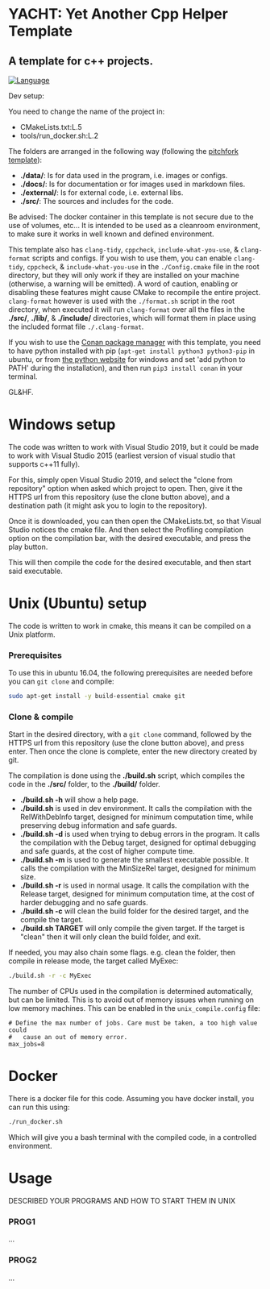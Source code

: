 # YACHT: Yet Another Cpp Helper Template
## A template for c++ projects.

[![Language](https://img.shields.io/badge/language-C++-blue.svg)](https://isocpp.org/)

Dev setup:

You need to change the name of the project in:
* CMakeLists.txt:L.5
* tools/run_docker.sh:L.2

The folders are arranged in the following way (following the [pitchfork template](https://api.csswg.org/bikeshed/?force=1&url=https://raw.githubusercontent.com/vector-of-bool/pitchfork/develop/data/spec.bs)):
* **./data/**: Is for data used in the program, i.e. images or configs.
* **./docs/**: Is for documentation or for images used in markdown files.
* **./external/**: Is for external code, i.e. external libs.
* **./src/**: The sources and includes for the code.

Be advised:
The docker container in this template is not secure due to the use of volumes, etc...
It is intended to be used as a cleanroom environment, to make sure it works in well known and defined environment.

This template also has `clang-tidy`, `cppcheck`, `include-what-you-use`, & `clang-format` scripts and configs.
If you wish to use them, you can enable `clang-tidy`, `cppcheck`, & `include-what-you-use` in the `./Config.cmake` file in the root directory, but they will only work if they are installed on your machine (otherwise, a warning will be emitted). A word of caution, enabling or disabling these features might cause CMake to recompile the entire project.
`clang-format` however is used with the `./format.sh` script in the root directory, when executed it will run `clang-format` over all the files in the **./src/**, **./lib/**, & **./include/** directories, which will format them in place using the included format file `./.clang-format`.

If you wish to use the [Conan package manager](https://conan.io/center/) with this template, you need to have python installed with pip (`apt-get install python3 python3-pip` in ubuntu, or from [the python website](https://www.python.org/) for windows and set 'add python to PATH' during the installation), and then run `pip3 install conan` in your terminal.


GL&HF.

# Windows setup
The code was written to work with Visual Studio 2019, but it could be made to work with Visual Studio 2015 (earliest version of visual studio that supports c++11 fully).

For this, simply open Visual Studio 2019, and select the "clone from repository" option when asked which project to open.
Then, give it the HTTPS url from this repository (use the clone button above), and a destination path (it might ask you to login to the repository).

Once it is downloaded, you can then open the CMakeLists.txt, so that Visual Studio notices the cmake file. And then select the Profiling compilation option on the compilation bar, with the desired executable, and press the play button.

This will then compile the code for the desired executable, and then start said executable.

# Unix (Ubuntu) setup
The code is written to work in cmake, this means it can be compiled on a Unix platform.

### Prerequisites
To use this in ubuntu 16.04, the following prerequisites are needed before you can ```git clone``` and compile:
```bash
sudo apt-get install -y build-essential cmake git
```

### Clone & compile
Start in the desired directory, with a ```git clone``` command, followed by the HTTPS url from this repository (use the clone button above), and press enter. Then once the clone is complete, enter the new directory created by git.

The compilation is done using the **./build.sh** script, which compiles the code in the **./src/** folder, to the **./build/** folder.

* **./build.sh -h** will show a help page.
* **./build.sh** is used in dev environment. It calls the compilation with the RelWithDebInfo target, designed for minimum computation time, while preserving debug information and safe guards.
* **./build.sh -d** is used when trying to debug errors in the program. It calls the compilation with the Debug target, designed for optimal debugging and safe guards, at the cost of higher compute time.
* **./build.sh -m** is used to generate the smallest executable possible. It calls the compilation with the MinSizeRel target, designed for minimum size.
* **./build.sh -r** is used in normal usage. It calls the compilation with the Release target, designed for minimum computation time, at the cost of harder debugging and no safe guards.
* **./build.sh -c** will clean the build folder for the desired target, and the compile the target.
* **./build.sh TARGET** will only compile the given target. If the target is "clean" then it will only clean the build folder, and exit.

If needed, you may also chain some flags. e.g. clean the folder, then compile in release mode, the target called MyExec:
```bash
./build.sh -r -c MyExec
```

The number of CPUs used in the compilation is determined automatically, but can be limited. This is to avoid out of memory issues when running on low memory machines. This can be enabled in the `unix_compile.config` file:
```
# Define the max number of jobs. Care must be taken, a too high value could
#   cause an out of memory error.
max_jobs=8
```

# Docker
There is a docker file for this code. Assuming you have docker install, you can run this using:
```bash
./run_docker.sh
```
Which will give you a bash terminal with the compiled code, in a controlled environment.


# Usage
DESCRIBED YOUR PROGRAMS AND HOW TO START THEM IN UNIX
### PROG1
...

### PROG2
...
